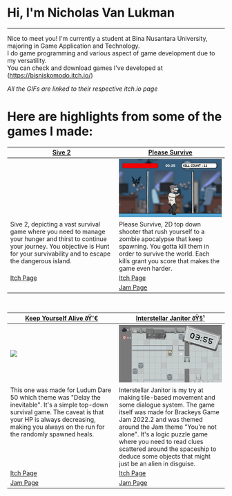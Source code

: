 # Hi, I'm Nicholas Van Lukman
---
Nice to meet you! I'm currently a student at Bina Nusantara University, majoring in Game Application and Technology. </br>
I do game programming and various aspect of game development due to my versatility. </br>
You can check and download games I've developed at (https://bisniskomodo.itch.io/)

*All the GIFs are linked to their respective itch.io page*

# Here are highlights from some of the games I made:
<table width="100%">
  <thead>
    <tr>
      <th width="50%"><a href="https://bgdc.itch.io/immunopedia">Sive 2</a></th>
      <th width="50%"><a href=https://bisniskomodo.itch.io/please-survive>Please Survive</a></th>
    </tr>
  </thead>
  <tbody>
    <tr>
      <td>       </td>
      <td><img src="https://github.com/wainini/wainini/blob/main/img/worklessplaymore%20400x225.gif"/></td>
    </tr>
    <tr>
      <td valign="text-top">Sive 2, depicting a vast survival game where you need to manage your hunger and thirst to continue your journey. You objective is Hunt for your survivability and  to escape the dangerous island.</td>
      <td valign="text-top"">Please Survive, 2D top down shooter that rush yourself to a zombie apocalypse that keep spawning. You gotta kill them in order to survive the world. Each kills grant you score that makes the game even harder.<div></div></td>
    </tr>
    <tr>
      <td><a href="https://bgdc.itch.io/immunopedia">Itch Page</td>
      <td><a href="https://bgdc.itch.io/work-less-play-more">Itch Page</td>
    </tr>
    <tr>
      <td><a href="https://itch.io/jam/brackeys-7/rate/1408323"></td>
      <td><a href="https://itch.io/jam/brackeys-7/rate/1408323">Jam Page</td>
    </tr>
  </tbody>
</table>

<br>

<table width="100%">
  <thead>
    <tr>
      <th width="50%"><a href="https://bgdc.itch.io/keep-yourself-alive">Keep Yourself Alive ðŸ’€</a></th>
      <th width="50%"><a href="https://bgdc.itch.io/interstellar-janitor">Interstellar Janitor ðŸ§¹</a></th>
    </tr>
  </thead>
  <tbody>
    <tr>
      <td><img src="https://github.com/wainini/wainini/blob/main/img/keep%20yourself%20alive%20400x225.gif"/></td>
      <td><img src="https://github.com/wainini/wainini/blob/main/img/interstellar%20janitor%20%20400x225.gif"/></td>
    </tr>
    <tr>
      <td valign="text-top">This one was made for Ludum Dare 50 which theme was "Delay the inevitable". It's a simple top-down survival game. The caveat is that your HP is always decreasing, making you always on the run for the randomly spawned heals.</td>
      <td valign="text-top">Interstellar Janitor is my try at making tile-based movement and some dialogue system. The game itself was made for Brackeys Game Jam 2022.2 and was themed around the Jam theme "You're not alone". It's a logic puzzle game where you need to read clues scattered around the spaceship to deduce some objects that might just be an alien in disguise.<br></td>
    </tr>
    <tr>
      <td><a href="https://bgdc.itch.io/keep-yourself-alive">Itch Page</td>
      <td><a href="https://bgdc.itch.io/interstellar-janitor">Itch Page</td>
    </tr>
    <tr>
      <td><a href="https://ldjam.com/events/ludum-dare/50/keep-yourself-alive">Jam Page</td>
      <td><a href="https://itch.io/jam/brackeys-8/rate/1679306">Jam Page</td>
    </tr>
  </tbody>
</table>

